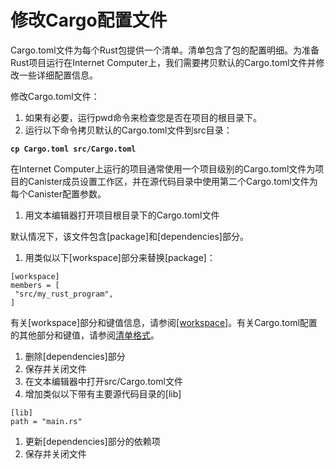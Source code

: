 # 修改Cargo配置文件

Cargo.toml文件为每个Rust包提供一个清单。清单包含了包的配置明细。为准备Rust项目运行在Internet Computer上，我们需要拷贝默认的Cargo.toml文件并修改一些详细配置信息。

修改Cargo.toml文件：

1. 如果有必要，运行pwd命令来检查您是否在项目的根目录下。
2. 运行以下命令拷贝默认的Cargo.toml文件到src目录：

**`cp Cargo.toml src/Cargo.toml`**

在Internet Computer上运行的项目通常使用一个项目级别的Cargo.toml文件为项目的Canister成员设置工作区，并在源代码目录中使用第二个Cargo.toml文件为每个Canister配置参数。

1. 用文本编辑器打开项目根目录下的Cargo.toml文件

默认情况下，该文件包含\[package\]和\[dependencies\]部分。

1. 用类似以下\[workspace\]部分来替换\[package\]：

```text
[workspace]
members = [
 "src/my_rust_program",
]
```

有关\[workspace\]部分和键值信息，请参阅[\[workspace\]](https://doc.rust-lang.org/cargo/reference/workspaces.html)。有关Cargo.toml配置的其他部分和键值，请参阅[清单格式](https://doc.rust-lang.org/cargo/reference/manifest.html)。

1. 删除\[dependencies\]部分
2. 保存并关闭文件
3. 在文本编辑器中打开src/Cargo.toml文件
4. 增加类似以下带有主要源代码目录的\[lib\]

```text
[lib]
path = "main.rs"
```

1. 更新\[dependencies\]部分的依赖项
2. 保存并关闭文件

